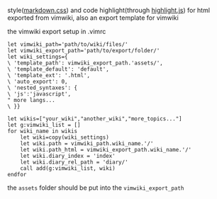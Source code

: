 
style([markdown.css](http://kevinburke.bitbucket.org/markdowncss/)) and code
highlight(through [highlight.js](http://softwaremaniacs.org/soft/highlight/en/))
for html exported from vimwiki, also an export template for vimwiki

the vimwiki export setup in .vimrc

	let vimwiki_path='path/to/wiki/files/'
	let vimwiki_export_path='path/to/export/folder/'
	let wiki_settings={
	\ 'template_path': vimwiki_export_path.'assets/',
	\ 'template_default': 'default',
	\ 'template_ext': '.html',
	\ 'auto_export': 0,
	\ 'nested_syntaxes': {
	\ 'js':'javascript',
	" more langs...
	\ }}

	let wikis=["your_wiki","another_wiki","more_topics..."]
	let g:vimwiki_list = []
	for wiki_name in wikis
		let wiki=copy(wiki_settings)
		let wiki.path = vimwiki_path.wiki_name.'/'
		let wiki.path_html = vimwiki_export_path.wiki_name.'/'
		let wiki.diary_index = 'index'
		let wiki.diary_rel_path = 'diary/'
		call add(g:vimwiki_list, wiki)
	endfor

the `assets` folder should be put into the `vimwiki_export_path`

